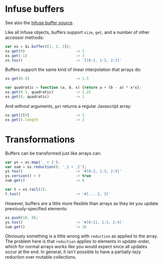# Infuse buffers

See also the [Infuse buffer source](buffer-src.md).

Like all Infuse objects, buffers support `size`, `get`, and a number of other
accessor methods:

```js
var xs = $i.buffer([1, 2, 3]);
xs.get(0)                       -> 1
xs.get(-1)                      -> 3
xs.tos()                        -> 'I[0:1, 1:2, 2:3]'
```

Buffers support the same kind of linear interpolation that arrays do:

```js
xs.get(0.5)                     -> 1.5
```

```js
var quadratic = function (a, b, x) {return a + (b - a) * x*x};
xs.get(0.5, quadratic)          -> 1.25
xs.get(0, quadratic)            -> 1
```

And without arguments, `get` returns a regular Javascript array:

```js
xs.get()[0]                     -> 1
xs.get().length                 -> 3
```

# Transformations

Buffers can be transformed just like arrays can:

```js
var ys = xs.map('_ + 1');
var sum = xs.reduction(0, '_1 + _2');
ys.tos()                        -> '#[0:2, 1:3, 2:4]'
ys.version() > 0                -> true
sum.get()                       -> 6
```

```js
var t = xs.tail(2);
t.tos()                         -> '#[... 2, 3]'
```

However, buffers are a little more flexible than arrays as they let you update
previously-specified elements:

```js
xs.push(10, 0);
ys.tos()                        -> '#[0:11, 1:3, 2:4]'
sum.get()                       -> 16
```

Obviously something is a little wrong with `reduction` as applied to the array.
The problem here is that `reduction` applies to elements in update-order, which
for normal arrays works like you would expect since all updates occur at the
end. In general, it isn't possible to have a partially-lazy reduction over
mutable collections.

